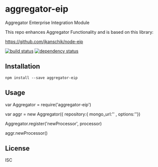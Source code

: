 # aggregator-eip

Aggregator Enterprise Integration Module

This repo enhances Aggregator Functionality and is based on this library:

https://github.com/jkanschik/node-eip

[![build status](https://secure.travis-ci.org/nikosd23/aggregator-eip.svg)](http://travis-ci.org/nikosd23/aggregator-eip)
[![dependency status](https://david-dm.org/nikosd23/aggregator-eip.svg)](https://david-dm.org/nikosd23/aggregator-eip)

## Installation

```
npm install --save aggregator-eip
```

## Usage

var Aggregator = require('aggregator-eip')

var aggr = new Aggregator({ repository:{ mongo_url:'' , options:''})

Aggregator.register('newProcessor', processor)

aggr.newProcessor()


## License

ISC
